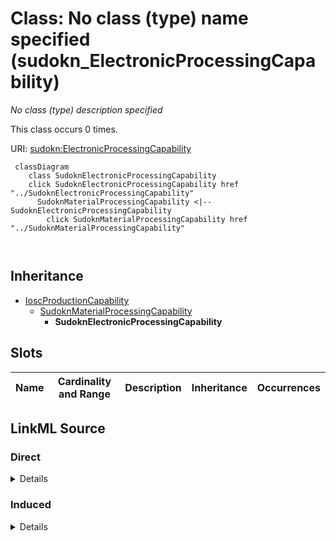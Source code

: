 

# Class: No class (type) name specified (sudokn_ElectronicProcessingCapability)


_No class (type) description specified_






This class occurs 0 times.


URI: [sudokn:ElectronicProcessingCapability](http://asu.edu/semantics/SUDOKN/ElectronicProcessingCapability)






```mermaid
 classDiagram
    class SudoknElectronicProcessingCapability
    click SudoknElectronicProcessingCapability href "../SudoknElectronicProcessingCapability"
      SudoknMaterialProcessingCapability <|-- SudoknElectronicProcessingCapability
        click SudoknMaterialProcessingCapability href "../SudoknMaterialProcessingCapability"
      
      
```





## Inheritance
* [IoscProductionCapability](../classes/IoscProductionCapability.md)
    * [SudoknMaterialProcessingCapability](../classes/SudoknMaterialProcessingCapability.md)
        * **SudoknElectronicProcessingCapability**



## Slots

| Name | Cardinality and Range | Description | Inheritance | Occurrences |
| ---  | --- | --- | --- | --- |














## LinkML Source

<!-- TODO: investigate https://stackoverflow.com/questions/37606292/how-to-create-tabbed-code-blocks-in-mkdocs-or-sphinx -->

### Direct

<details>

```yaml
name: sudokn_ElectronicProcessingCapability
conforms_to: No schema conformance document specified
annotations:
  count:
    tag: count
    value: 0
description: No class (type) description specified
title: No class (type) name specified
from_schema: sudokn-kg
rank: 1000
is_a: sudokn_MaterialProcessingCapability
class_uri: sudokn:ElectronicProcessingCapability

```
</details>

### Induced

<details>

```yaml
name: sudokn_ElectronicProcessingCapability
conforms_to: No schema conformance document specified
annotations:
  count:
    tag: count
    value: 0
description: No class (type) description specified
title: No class (type) name specified
from_schema: sudokn-kg
rank: 1000
is_a: sudokn_MaterialProcessingCapability
class_uri: sudokn:ElectronicProcessingCapability

```
</details>